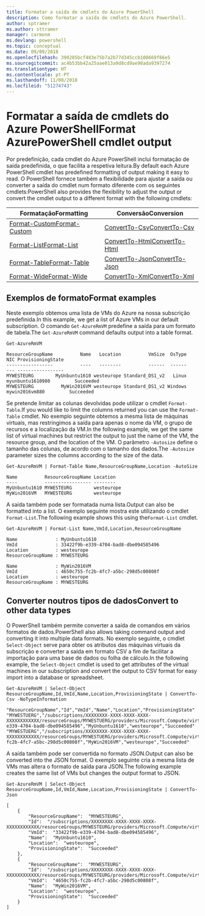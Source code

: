 ```yaml
---
title: Formatar a saída de cmdlets do Azure PowerShell
description: Como formatar a saída de cmdlets do Azure PowerShell.
author: sptramer
ms.author: sttramer
manager: carmonm
ms.devlang: powershell
ms.topic: conceptual
ms.date: 09/09/2018
ms.openlocfilehash: 390285bcf483e75b7a2b77d345ccb108669f66e5
ms.sourcegitcommit: ac4b53bb42a25aae013a9d8cd9ae98ada9397274
ms.translationtype: HT
ms.contentlocale: pt-PT
ms.lasthandoff: 11/08/2018
ms.locfileid: "51274743"
---
```

# <a name="format-azurepowershell-cmdlet-output"></a><span data-ttu-id="a4350-103">Formatar a saída de cmdlets do Azure PowerShell</span><span class="sxs-lookup"><span data-stu-id="a4350-103">Format AzurePowerShell cmdlet output</span></span>

<span data-ttu-id="a4350-104">Por predefinição, cada cmdlet do Azure PowerShell inclui formatação de saída predefinida, o que facilita a respetiva leitura.</span><span class="sxs-lookup"><span data-stu-id="a4350-104">By default each Azure PowerShell cmdlet has predefined formatting of output making it easy to read.</span></span>  <span data-ttu-id="a4350-105">O PowerShell fornece também a flexibilidade para ajustar a saída ou converter a saída do cmdlet num formato diferente com os seguintes cmdlets:</span><span class="sxs-lookup"><span data-stu-id="a4350-105">PowerShell also provides the flexibility to adjust the output or convert the cmdlet output to a different format with the following cmdlets:</span></span>

| <span data-ttu-id="a4350-106">Formatação</span><span class="sxs-lookup"><span data-stu-id="a4350-106">Formatting</span></span>      | <span data-ttu-id="a4350-107">Conversão</span><span class="sxs-lookup"><span data-stu-id="a4350-107">Conversion</span></span>       |
|-----------------|------------------|
| [<span data-ttu-id="a4350-108">Format-Custom</span><span class="sxs-lookup"><span data-stu-id="a4350-108">Format-Custom</span></span>](/powershell/module/microsoft.powershell.utility/format-custom) | [<span data-ttu-id="a4350-109">ConvertTo-Csv</span><span class="sxs-lookup"><span data-stu-id="a4350-109">ConvertTo-Csv</span></span>](/powershell/module/microsoft.powershell.utility/convertto-csv)  |
| [<span data-ttu-id="a4350-110">Format-List</span><span class="sxs-lookup"><span data-stu-id="a4350-110">Format-List</span></span>](/powershell/module/microsoft.powershell.utility/format-list)   | [<span data-ttu-id="a4350-111">ConvertTo-Html</span><span class="sxs-lookup"><span data-stu-id="a4350-111">ConvertTo-Html</span></span>](/powershell/module/microsoft.powershell.utility/convertto-html) |
| [<span data-ttu-id="a4350-112">Format-Table</span><span class="sxs-lookup"><span data-stu-id="a4350-112">Format-Table</span></span>](/powershell/module/microsoft.powershell.utility/format-table)  | [<span data-ttu-id="a4350-113">ConvertTo-Json</span><span class="sxs-lookup"><span data-stu-id="a4350-113">ConvertTo-Json</span></span>](/powershell/module/microsoft.powershell.utility/convertto-json) |
| [<span data-ttu-id="a4350-114">Format-Wide</span><span class="sxs-lookup"><span data-stu-id="a4350-114">Format-Wide</span></span>](/powershell/module/microsoft.powershell.utility/format-wide)   | [<span data-ttu-id="a4350-115">ConvertTo-Xml</span><span class="sxs-lookup"><span data-stu-id="a4350-115">ConvertTo-Xml</span></span>](/powershell/module/microsoft.powershell.utility/convertto-xml)  |

## <a name="format-examples"></a><span data-ttu-id="a4350-116">Exemplos de formato</span><span class="sxs-lookup"><span data-stu-id="a4350-116">Format examples</span></span>

<span data-ttu-id="a4350-117">Neste exemplo obtemos uma lista de VMs do Azure na nossa subscrição predefinida.</span><span class="sxs-lookup"><span data-stu-id="a4350-117">In this example, we get a list of Azure VMs in our default subscription.</span></span>  <span data-ttu-id="a4350-118">O comando `Get-AzureRmVM` predefine a saída para um formato de tabela.</span><span class="sxs-lookup"><span data-stu-id="a4350-118">The `Get-AzureRmVM` command defaults output into a table format.</span></span>

```azurepowershell-interactive
Get-AzureRmVM
```

```output
ResourceGroupName          Name   Location          VmSize  OsType              NIC ProvisioningState
-----------------          ----   --------          ------  ------              --- -----------------
MYWESTEURG        MyUnbuntu1610 westeurope Standard_DS1_v2   Linux myunbuntu1610980         Succeeded
MYWESTEURG          MyWin2016VM westeurope Standard_DS1_v2 Windows   mywin2016vm880         Succeeded
```

<span data-ttu-id="a4350-119">Se pretende limitar as colunas devolvidas pode utilizar o cmdlet `Format-Table`.</span><span class="sxs-lookup"><span data-stu-id="a4350-119">If you would like to limit the columns returned you can use the `Format-Table` cmdlet.</span></span> <span data-ttu-id="a4350-120">No exemplo seguinte obtemos a mesma lista de máquinas virtuais, mas restringimos a saída para apenas o nome da VM, o grupo de recursos e a localização da VM.</span><span class="sxs-lookup"><span data-stu-id="a4350-120">In the following example, we get the same list of virtual machines but restrict the output to just the name of the VM, the resource group, and the location of the VM.</span></span>  <span data-ttu-id="a4350-121">O parâmetro `-Autosize` define o tamanho das colunas, de acordo com o tamanho dos dados.</span><span class="sxs-lookup"><span data-stu-id="a4350-121">The `-Autosize` parameter sizes the columns according to the size of the data.</span></span>

```azurepowershell-interactive
Get-AzureRmVM | Format-Table Name,ResourceGroupName,Location -AutoSize
```

```output
Name          ResourceGroupName Location
----          ----------------- --------
MyUnbuntu1610 MYWESTEURG        westeurope
MyWin2016VM   MYWESTEURG        westeurope
```

<span data-ttu-id="a4350-122">A saída também pode ser formatada numa lista.</span><span class="sxs-lookup"><span data-stu-id="a4350-122">Output can also be formatted into a list.</span></span> <span data-ttu-id="a4350-123">O exemplo seguinte mostra este utilizando o cmdlet `Format-List`.</span><span class="sxs-lookup"><span data-stu-id="a4350-123">The following example shows this using the`Format-List` cmdlet.</span></span>

```azurepowershell-interactive
Get-AzureRmVM | Format-List Name,VmId,Location,ResourceGroupName
```

```output
Name              : MyUnbuntu1610
VmId              : 33422f9b-e339-4704-bad8-dbe094585496
Location          : westeurope
ResourceGroupName : MYWESTEURG

Name              : MyWin2016VM
VmId              : 4650c755-fc2b-4fc7-a5bc-298d5c00808f
Location          : westeurope
ResourceGroupName : MYWESTEURG
```

## <a name="convert-to-other-data-types"></a><span data-ttu-id="a4350-124">Converter noutros tipos de dados</span><span class="sxs-lookup"><span data-stu-id="a4350-124">Convert to other data types</span></span>

<span data-ttu-id="a4350-125">O PowerShell também permite converter a saída de comandos em vários formatos de dados.</span><span class="sxs-lookup"><span data-stu-id="a4350-125">PowerShell also allows taking command output and converting it into multiple data formats.</span></span> <span data-ttu-id="a4350-126">No exemplo seguinte, o cmdlet `Select-Object` serve para obter os atributos das máquinas virtuais da subscrição e converter a saída em formato CSV a fim de facilitar a importação para uma base de dados ou folha de cálculo.</span><span class="sxs-lookup"><span data-stu-id="a4350-126">In the following example, the `Select-Object` cmdlet is used to get attributes of the virtual machines in our subscription and convert the output to CSV format for easy import into a database or spreadsheet.</span></span>

```azurepowershell-interactive
Get-AzureRmVM | Select-Object ResourceGroupName,Id,VmId,Name,Location,ProvisioningState | ConvertTo-Csv -NoTypeInformation
```

```output
"ResourceGroupName","Id","VmId","Name","Location","ProvisioningState"
"MYWESTUERG","/subscriptions/XXXXXXXX-XXXX-XXXX-XXXX-XXXXXXXXXXXX/resourceGroups/MYWESTUERG/providers/Microsoft.Compute/virtualMachines/MyUnbuntu1610","33422f9b-e339-4704-bad8-dbe094585496","MyUnbuntu1610","westeurope","Succeeded"
"MYWESTUERG","/subscriptions/XXXXXXXX-XXXX-XXXX-XXXX-XXXXXXXXXXXX/resourceGroups/MYWESTUERG/providers/Microsoft.Compute/virtualMachines/MyWin2016VM","4650c755-fc2b-4fc7-a5bc-298d5c00808f","MyWin2016VM","westeurope","Succeeded"
```

<span data-ttu-id="a4350-127">A saída também pode ser convertida no formato JSON.</span><span class="sxs-lookup"><span data-stu-id="a4350-127">Output can also be converted into the JSON format.</span></span>  <span data-ttu-id="a4350-128">O exemplo seguinte cria a mesma lista de VMs mas altera o formato de saída para JSON.</span><span class="sxs-lookup"><span data-stu-id="a4350-128">The following example creates the same list of VMs but changes the output format to JSON.</span></span>

```azurepowershell-interactive
Get-AzureRmVM | Select-Object ResourceGroupName,Id,VmId,Name,Location,ProvisioningState | ConvertTo-Json
```

```output
[
    {
        "ResourceGroupName":  "MYWESTEURG",
        "Id":  "/subscriptions/XXXXXXXX-XXXX-XXXX-XXXX-XXXXXXXXXXXX/resourceGroups/MYWESTEURG/providers/Microsoft.Compute/virtualMachines/MyUnbuntu1610",
        "VmId":  "33422f9b-e339-4704-bad8-dbe094585496",
        "Name":  "MyUnbuntu1610",
        "Location":  "westeurope",
        "ProvisioningState":  "Succeeded"
    },
    {
        "ResourceGroupName":  "MYWESTEURG",
        "Id":  "/subscriptions/XXXXXXXX-XXXX-XXXX-XXXX-XXXXXXXXXXXX/resourceGroups/MYWESTEURG/providers/Microsoft.Compute/virtualMachines/MyWin2016VM",
        "VmId":  "4650c755-fc2b-4fc7-a5bc-298d5c00808f",
        "Name":  "MyWin2016VM",
        "Location":  "westeurope",
        "ProvisioningState":  "Succeeded"
    }
]
```

